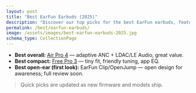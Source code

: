 ```yaml
---
layout: post
title: "Best EarFun Earbuds (2025)"
description: "Discover our top picks for the best EarFun earbuds, featuring Air Pro 4 with adaptive ANC and LDAC, Free Pro 3 for compact comfort, and upcoming open-ear designs."
permalink: /best/earfun-earbuds/
image: /assets/images/best-earfun-earbuds-2025.jpg
schema_type: CollectionPage
---
```


- **Best overall:** [Air Pro 4](/reviews/earfun-air-pro-4/) — adaptive ANC + LDAC/LE Audio, great value.
- **Best compact:** [Free Pro 3](/reviews/earfun-free-pro-3/) — tiny fit, friendly tuning, app EQ.
- **Best open-ear (first look):** EarFun Clip/OpenJump — open design for awareness; full review soon.

> Quick picks are updated as new firmware and models ship.
